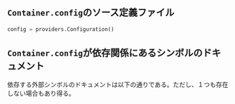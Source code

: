## `Container.config`のソース定義ファイル

```python
config = providers.Configuration()
```

## `Container.config`が依存関係にあるシンボルのドキュメント

依存する外部シンボルのドキュメントは以下の通りである。ただし、１つも存在しない場合もあり得る。